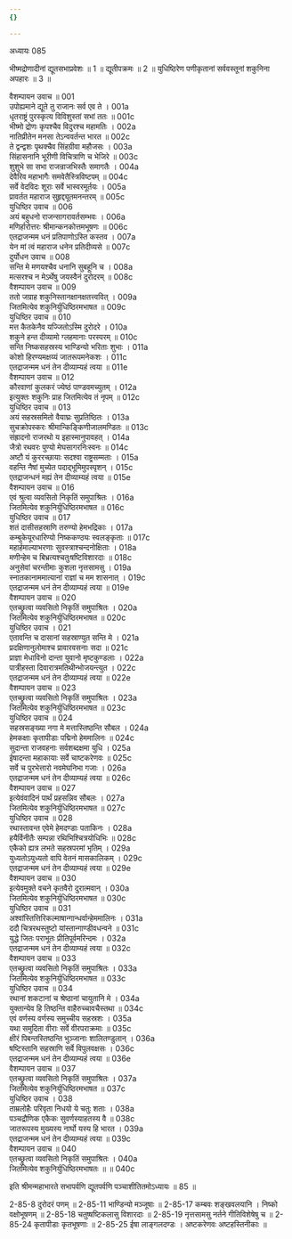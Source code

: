 ```yaml
---
{}

---
```



अध्यायः 085

भीष्मद्रोणादीनां द्यूतसभाप्रवेशः ॥ 1 ॥ द्यूतीपक्रमः ॥ 2 ॥ युधिष्ठिरेण पणीकृतानां सर्ववस्तूनां शकुनिना अपहारः ॥ 3 ॥

वैशम्पायन उवाच ॥	001  
उपोह्यमाने द्यूते तु राजानः सर्व एव ते ।	001a  
धृतराष्ट्रं पुरस्कृत्य विविशुस्तां सभां ततः ॥	001c  
भीष्मो द्रोणः कृपश्चैव विदुरश्च महामतिः ।	002a  
नातिप्रीतेन मनसा तेऽन्ववर्तन्त भारत ॥	002c  
ते द्वन्द्वशः पृथक्चैव सिंहग्रीवा महौजसः ।	003a  
सिंहासनानि भूरीणी विचित्राणि च भेजिरे ॥	003c  
शुशुभे सा सभा राजन्राजभिस्तैः समागतैः ।	004a  
देवैरिव महाभागैः समवेतैस्त्रिविष्टपम् ॥	004c  
सर्वे वेदविदः शूराः सर्वे भास्वरमूर्तयः ।	005a  
प्रावर्तत महाराज सुहृद्द्यूतमनन्तरम् ॥	005c  
युधिष्ठिर उवाच ॥	006  
अयं बहुधनो राजन्सागरावर्तसम्भवः ।	006a  
मणिर्हारोत्तरः श्रीमान्कनकोत्तमभूषणः ॥	006c  
एतद्राजन्मम धनं प्रतिपाणोऽस्ति कस्तव ।	007a  
येन मां त्वं महाराज धनेन प्रतिदीव्यसे ॥	007c  
दुर्योधन उवाच ॥	008  
सन्ति मे मणयश्चैव धनानि सुबहूनि च ।	008a  
मत्सरश्च न मेऽर्थेषु जयस्वैनं दुरोदरम् ॥	008c  
वैशम्पायन उवाच ॥	009  
ततो जग्राह शकुनिस्तानक्षानक्षतत्त्ववित् ।	009a  
जितमित्येव शकुनिर्युधिष्ठिरमभाषत ॥	009c  
युधिष्ठिर उवाच ॥	010  
मत्त कैतकेनैव यज्जितोऽस्मि दुरोदरे ।	010a  
शकुने हन्त दीव्यामो ग्लहमानाः परस्परम् ॥	010c  
सन्ति निष्कसहस्रस्य भाण्डिन्यो भरिताः शुभाः ।	011a  
कोशो हिरण्यमक्षय्यं जातरूपमनेकशः ।	011c  
एतद्राजन्मम धनं तेन दीव्याम्यहं त्वया ॥	011e  
वैशम्पायन उवाच ॥	012  
कौरवाणां कुलकरं ज्येष्ठं पाण्डवमच्युतम् ।	012a  
इत्युक्तः शकुनिः प्राह जितमित्येव तं नृपम् ॥	012c  
युधिष्ठिर उवाच ॥	013  
अयं सहस्रसमितो वैयाघ्रः सुप्रतिष्ठितः ।	013a  
सुचक्रोपस्करः श्रीमान्किङ्किणीजालमण्डितः ॥	013c  
संह्रादनो राजरथो य इहास्मानुपावहत् ।	014a  
जैत्रो रथवरः पुण्यो मेघसागरनिःस्वनः ॥	014c  
अष्टौ यं कुररच्छायाः सदश्वा राष्ट्रसम्मताः ।	015a  
वहन्ति नैषां मुच्येत पदाद्भूमिमुपस्पृशन् ।	015c  
एतद्राजन्धनं मह्यं तेन दीव्याम्यहं त्वया ॥	015e  
वैशम्पायन उवाच ॥	016  
एवं श्रुत्वा व्यवसितो निकृतिं समुपाश्रितः ।	016a  
जितमित्येव शकुनिर्युधिष्ठिरमभाषत ॥	016c  
युधिष्ठिर उवाच ॥	017  
शतं दासीसहस्राणि तरुण्यो हेमभद्रिकाः ।	017a  
कम्बुकेयूरधारिण्यो निष्ककण्ठ्यः स्वलङ्कृताः ॥	017c  
महार्हमाल्याभरणाः सुवस्त्राश्चन्दनोक्षिताः ।	018a  
मणीन्हेम च बिभ्रत्यश्चतुःषष्टिविशारदाः ॥	018c  
अनुसेवां चरन्तीमाः कुशला नृत्तसामसु ।	019a  
स्नातकानाममात्यानां राज्ञां च मम शासनात् ।	019c  
एतद्राजन्मम धनं तेन दीव्याम्यहं त्वया ॥	019e  
वैशम्पायन उवाच ॥	020  
एतच्छ्रुत्वा व्यवसितो निकृतिं समुपाश्रितः ।	020a  
जितमित्येव शकुनिर्युधिष्ठिरमभाषत ॥	020c  
युधिष्ठिर उवाच ।	021  
एतावन्ति च दासानां सहस्राण्युत सन्ति मे ।	021a  
प्रदक्षिणानुलोमाश्च प्रावारवसनाः सदा ॥	021c  
प्राज्ञा मेधाविनो दान्ता युवानो मृष्टकुण्डलाः ।	022a  
पात्रीहस्ता दिवारात्रमतिथीन्भोजयन्त्युत ।	022c  
एतद्राजन्मम धनं तेन दीव्याम्यहं त्वया ॥	022e  
वैशम्पायन उवाच ॥	023  
एतच्छ्रुत्वा व्यवसितो निकृतिं समुपाश्रितः ।	023a  
जितमित्येव शकुनिर्युधिष्ठिरमभाषत ॥	023c  
युधिष्ठिर उवाच ॥	024  
सहस्रसङ्ख्या नगा मे मत्तास्तिष्ठन्ति सौबल ।	024a  
हेमकक्षाः कृतापीडाः पद्मिनो हेममालिनः ॥	024c  
सुदान्ता राजवहनाः सर्वशब्दक्षमा युधि ।	025a  
ईषादन्ता महाकायाः सर्वे चाष्टकरेणवः ॥	025c  
सर्वे च पुरभेत्तारो नवमेघनिभा गजाः ।	026a  
एतद्राजन्मम धनं तेन दीव्याम्यहं त्वया ॥	026c  
वैशम्पायन उवाच ॥	027  
इत्येवंवादिनं पार्थं प्रहसन्निव सौबलः ।	027a  
जितमित्येव शकुनिर्युधिष्ठिरमभाषत ॥	027c  
युधिष्ठिर उवाच ॥	028  
रथास्तावन्त एवेमे हेमदण्डाः पताकिनः ।	028a  
हयैर्विनीतैः सम्पन्ना रथिभिश्चित्रयोधिभिः ॥	028c  
एकैको ह्यत्र लभते सहस्रपरमां भृतिम् ।	029a  
युध्यतोऽयुध्यतो वापि वेतनं मासकालिकम् ।	029c  
एतद्राजन्मम धनं तेन दीव्याम्यहं त्वया ॥	029e  
वैशम्पायन उवाच ॥	030  
इत्येवमुक्ते वचने कृतवैरो दुरात्मवान् ।	030a  
जितमित्येव शकुनिर्युधिष्ठिरमभाषत ॥	030c  
युधिष्ठिर उवाच ॥	031  
अश्वांस्तित्तिरिकल्माषान्गान्धर्वान्हेममालिनः ।	031a  
ददौ चित्ररथस्तुष्टो यांस्तान्गाण्डीवधन्वने ॥	031c  
युद्धे जितः पराभूतः प्रीतिपूर्वमरिन्दमः ।	032a  
एतद्राजन्मम धनं तेन दीव्याम्यहं त्वया ॥	032c  
वैशम्पायन उवाच ॥	033  
एतच्छ्रुत्वा व्यवसितो निकृतिं समुपाश्रितः ।	033a  
जितमित्येव शकुनिर्युधिष्ठिरमभाषत ॥	033c  
युधिष्ठिर उवाच ॥	034  
रथानां शकटानां च श्रेष्ठानां चायुतानि मे ।	034a  
युक्तान्येव हि तिष्ठन्ति वाहैरुच्चावचैस्तथा ॥	034c  
एवं वर्णस्य वर्णस्य समुच्चीय सहस्रशः ।	035a  
यथा समुदिता वीराः सर्वे वीरपराक्रमाः ॥	035c  
क्षीरं पिबन्तस्तिष्ठन्ति भुञ्जानाः शालितण्डुलान् ।	036a  
षष्टिस्तानि सहस्राणि सर्वे विपुलवक्षसः ।	036c  
एतद्राजन्मम धनं तेन दीव्याम्यहं त्वया ॥	036e  
वैशम्पायन उवाच ॥	037  
एतच्छ्रुत्वा व्यवसितो निकृतिं समुपाश्रितः ।	037a  
जितमित्येव शकुनिर्युधिष्ठिरमभाषत ॥	037c  
युधिष्ठिर उवाच ।	038  
ताम्रलोहैः परिवृता निधयो ये चतुः शताः ।	038a  
पञ्चद्रौणिक एकैकः सुवर्णस्याहतस्य वै ॥	038c  
जातरूपस्य मुख्यस्य नार्घो यस्य हि भारत ।	039a  
एतद्राजन्मम धनं तेन दीव्याम्यहं त्वया ॥	039c  
वैशम्पायन उवाच ॥	040  
एतच्छ्रुत्वा व्यवसितो निकृतिं समुपाश्रितः ।	040a  
जितमित्येव शकुनिर्युधिष्ठिरमभाषतः ॥ ॥	040c  

इति श्रीमन्महाभारते सभापर्वणि द्यूतपर्वणि पञ्चाशीतितमोऽध्यायः ॥ 85 ॥

2-85-8 दुरोदरं पणम् ॥ 2-85-11 भाण्डिन्यो मञ्जूषाः ॥ 2-85-17 कम्बवः शङ्खवलयानि । निष्को वक्षोभूषणम् ॥ 2-85-18 चतुष्षष्टिकलासु विशारदाः ॥ 2-85-19 नृत्तसामसु नर्तने गीतिविशेषेषु च ॥ 2-85-24 कृतापीडाः कृतभूषणाः ॥ 2-85-25 ईषा लाङ्गलदण्डः । अष्टकरेणवः अष्टहस्तिनीकाः ॥